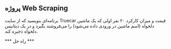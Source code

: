 پروژه Web Scraping
---

برنامه‌ای بنویسید که از سایت Truecar قیمت و میزان کارکرد ۲۰ نفر اولی که یک ماشین دلخواه (اسم ماشین در ورودی داده می‌شود) را می‌فروشند بگیرد و در یک دیتابیس دلخواه ذخیره کند.


*** راه حل ***
